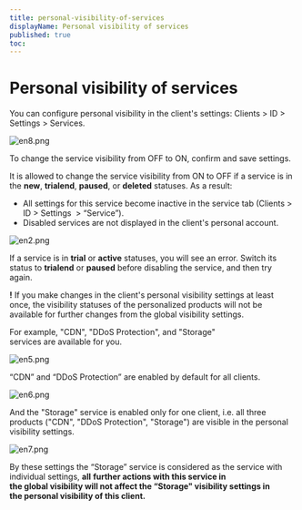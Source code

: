 ```yaml
---
title: personal-visibility-of-services
displayName: Personal visibility of services
published: true
toc:
---
```


# Personal visibility of services

You can configure personal visibility in the client's settings: Clients > ID > Settings > Services. 

<img src="https://reseller.support.gcore.com/hc/article_attachments/360006945517/en8.png" alt="en8.png">

To change the service visibility from OFF to ON, confirm and save settings. 

It is allowed to change the service visibility from ON to OFF if a service is in the **new**, **trialend**, **paused**, or **deleted** statuses. As a result:

*   All settings for this service become inactive in the service tab (Clients > ID > Settings  > “Service”). 
*   Disabled services are not displayed in the client's personal account.

<img src="https://reseller.support.gcore.com/hc/article_attachments/360006945557/en2.png" alt="en2.png">

If a service is in **trial** or **active** statuses, you will see an error. Switch its status to **trialend** or **paused** before disabling the service, and then try again.

**!** If you make changes in the client's personal visibility settings at least once, the visibility statuses of the personalized products will not be available for further changes from the global visibility settings. 

For example, "CDN", "DDoS Protection", and "Storage" services are available for you. 

<img src="https://reseller.support.gcore.com/hc/article_attachments/360006945477/en5.png" alt="en5.png">

“CDN” and “DDoS Protection” are enabled by default for all clients. 

<img src="https://reseller.support.gcore.com/hc/article_attachments/360007027358/en6.png" alt="en6.png">

And the "Storage" service is enabled only for one client, i.e. all three products ("CDN", "DDoS Protection", "Storage") are visible in the personal visibility settings.

<img src="https://reseller.support.gcore.com/hc/article_attachments/360006945497/en7.png" alt="en7.png">

By these settings the “Storage” service is considered as the service with individual settings, **all** **further actions with this service in the global visibility will not affect the “Storage" visibility settings in the personal visibility of this client.**
